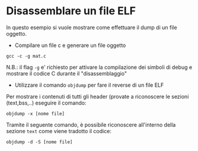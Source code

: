 # Disassemblare un file ELF

In questo esempio si vuole mostrare come effettuare il dump di un file oggetto. 

- Compilare un file c e generare un file oggetto

```gcc -c -g mat.c```

N.B.: il flag ``-g`` e' richiesto per attivare la compilazione dei simboli di debug e mostrare il codice C durante il "disassemblaggio"

- Utilizzare il comando ``objdump`` per fare il reverse di un file ELF

Per mostrare i contenuti di tutti gli header (provate a riconoscere le sezioni (text,bss,..) eseguire il comando:

```objdump -x [nome file]``` 

Tramite il seguente comando, è possibile riconoscere all'interno della sezione ```text``` come viene tradotto il codice:

```objdump -d -S [nome file]``` 
